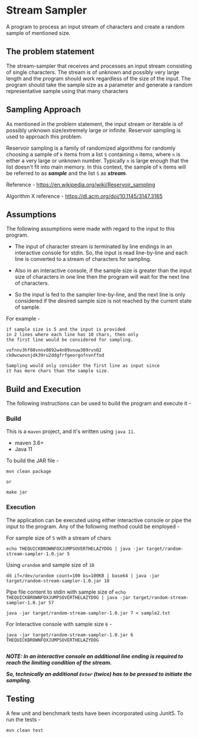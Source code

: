 # Stream Sampler

A program to process an input stream of characters and 
create a random sample of mentioned size.

## The problem statement

The stream-sampler that receives and processes an input stream consisting of single
characters.
The stream is of unknown and possibly very large length and the program should work regardless of the size
of the input.
The program should take the sample size as a parameter and generate a random representative sample
using that many characters

## Sampling Approach

As mentioned in the problem statement, the input stream or iterable is of
possibly unknown size/extremely large or infinite. Reservoir sampling is
used to approach this problem.

Reservoir sampling is a family of randomized algorithms for randomly choosing a
sample of `k` items from a list `S` containing `n` items, where `n` is either a
very large or unknown number. Typically `n` is large enough that the list
doesn't fit into main memory. In this context, the sample of `k` items will
be referred to as ***sample*** and the list `S` as ***stream***.

Reference - https://en.wikipedia.org/wiki/Reservoir_sampling

Algorithm X reference - https://dl.acm.org/doi/10.1145/3147.3165

## Assumptions

The following assumptions were made with regard to the input to this program.

- The input of character stream is terminated by line
endings in an interactive console for stdin. So, the
  input is read line-by-line and each line is converted
  to a stream of characters for sampling.
  
- Also in an interactive console, if the sample size is
greater than the input size of characters in one line then
  the program will wait for the next line of characters.
  
- So the input is fed to the sampler line-by-line, and the
next line is only considered if the desired sample size is not 
  reached by the current state of sample.
  
For example - 

```
if sample size is 5 and the input is provided
in 2 lines where each line has 10 chars, then only
the first line would be considered for sampling.

vofnnv3hf08vnnv0892w4n09vnuw309rvn02
ck0wcwovnjdk39ru2ddgfrfgeorgofnvnffod

Sampling would only consider the first line as input since
it has more chars than the sample size.
```

## Build and Execution

The following instructions can be used to build the program
and execute it - 

### Build

This is a `maven` project, and it's written using `java 11`. 

- maven 3.6+
- Java 11

To build the JAR file -

```shell
mvn clean package

or 

make jar
```

### Execution

The application can be executed using either interactive console
or pipe the input to the program. Any of the following
method could be employed - 

For sample size of `5` with a stream of chars
```shell
echo THEQUICKBROWNFOXJUMPSOVERTHELAZYDOG | java -jar target/random-stream-sampler-1.0.jar 5
```

Using `urandom` and sample size of `10`

```shell
dd if=/dev/urandom count=100 bs=100KB | base64 | java -jar target/random-stream-sampler-1.0.jar 10
```

Pipe file content to stdin with sample size of `echo THEQUICKBROWNFOXJUMPSOVERTHELAZYDOG | java -jar target/random-stream-sampler-1.0.jar 57`

```shell
java -jar target/random-stream-sampler-1.0.jar 7 < sample2.txt
```

For Interactive console with sample size `6` - 

```shell
java -jar target/random-stream-sampler-1.0.jar 6
THEQUICKBROWNFOXJUMPSOVERTHELAZYDOG


```
***NOTE: In an interactive console an additional line ending is
required to reach the limiting condition of the stream.*** 

***So, technically an additional `Enter` (twice) has to be pressed to initiate the sampling.***

## Testing

A few unit and benchmark tests have been incorporated using
Junit5. To run the tests - 

```shell
mvn clean test
```